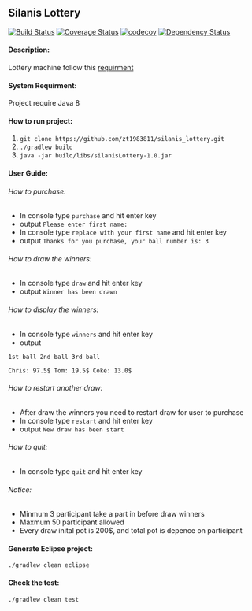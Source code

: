 ## Silanis Lottery

[![Build Status](https://travis-ci.org/zt1983811/silanis_lottery.svg?branch=master)](https://travis-ci.org/zt1983811/silanis_lottery)
[![Coverage Status](https://coveralls.io/repos/github/zt1983811/silanis_lottery/badge.svg?branch=master)](https://coveralls.io/github/zt1983811/silanis_lottery?branch=master)
[![codecov](https://codecov.io/gh/zt1983811/silanis_lottery/branch/master/graph/badge.svg)](https://codecov.io/gh/zt1983811/silanis_lottery)
[![Dependency Status](https://www.versioneye.com/user/projects/57557c0f7757a0004a1de08f/badge.svg?style=flat)](https://www.versioneye.com/user/projects/57557c0f7757a0004a1de08f)

#### Description: 
Lottery machine follow this [requirment](../master/REQUIRMENT.md)

#### System Requirment:
Project require Java 8

#### How to run project:
1. ``` git clone https://github.com/zt1983811/silanis_lottery.git ```
2. ``` ./gradlew build ```
3. ``` java -jar build/libs/silanisLottery-1.0.jar ```

#### User Guide:

###### How to purchase: 
* In console type ```purchase``` and hit enter key
* output ```Please enter first name:```
* In console type ```replace with your first name``` and hit enter key
* output ```Thanks for you purchase, your ball number is: 3 ```

###### How to draw the winners: 
* In console type ```draw``` and hit enter key
* output ```Winner has been drawn```

###### How to display the winners: 
* In console type ```winners``` and hit enter key
* output
```
1st ball 2nd ball 3rd ball

Chris: 97.5$ Tom: 19.5$ Coke: 13.0$
```

###### How to restart another draw: 
* After draw the winners you need to restart draw for user to purchase
* In console type ```restart``` and hit enter key
* output ```New draw has been start```

###### How to quit: 
* In console type ```quit``` and hit enter key

###### Notice:
* Minmum 3 participant take a part in before draw winners
* Maxmum 50 participant allowed
* Every draw inital pot is 200$, and total pot is depence on participant

#### Generate Eclipse project:
``` ./gradlew clean eclipse ```

#### Check the test:
``` ./gradlew clean test ```
